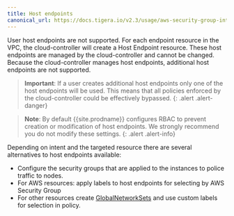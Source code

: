 ```yaml
---
title: Host endpoints
canonical_url: https://docs.tigera.io/v2.3/usage/aws-security-group-integration/host-endpoints
---
```


User host endpoints are not supported.
For each endpoint resource in the VPC, the cloud-controller will create a Host Endpoint resource.
These host endpoints are managed by the cloud-controller and cannot be changed. Because the
cloud-controller manages host endpoints, additional host endpoints are not supported.


> **Important**: If a user creates additional host endpoints only one of the host endpoints will be used.
> This means that all policies enforced by the cloud-controller could be effectively bypassed.
{: .alert .alert-danger}

> **Note**:
> By default {{site.prodname}} configures RBAC to prevent creation or modification of host
> endpoints.  We strongly recommend you do not modify these settings.
{: .alert .alert-info}


Depending on intent and the targeted resource there are several alternatives
to host endpoints available:

- Configure the security groups that are applied to the instances to police traffic to nodes.
- For AWS resources: apply labels to host endpoints for selecting  by AWS Security Group
- For other resources create
[GlobalNetworkSets](/{{page.version}}/reference/resources/globalnetworkset)
and use custom labels for selection in policy.

